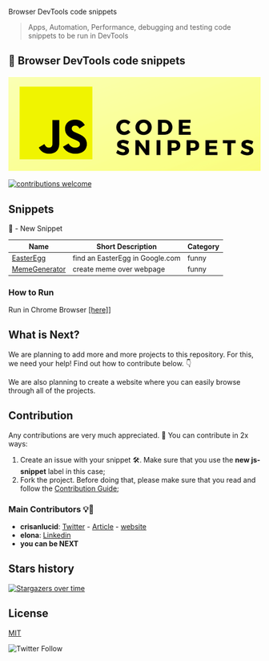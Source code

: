 Browser DevTools code snippets
> Apps, Automation, Performance, debugging and testing code snippets to be run in DevTools
## :notebook: Browser DevTools code snippets

![code snippets image](./logo.png)

[![contributions welcome](https://img.shields.io/badge/contributions-welcome-brightgreen.svg?style=flat)](./CONTRIBUTING.md)

## Snippets
🌟 - New Snippet

| Name                                                                              | Short Description                                          | Category       |
| --------------------------------------------------------------------------------- | ---------------------------------------------------------- | ---------- |
| [EasterEgg](./snippets/Funny/easterEgg.md)                                   | find an EasterEgg in Google.com | funny
| [MemeGenerator](./snippets/Funny/memeGenerator.md)                                   | create meme over webpage | funny

### How to Run
Run in Chrome Browser [[here]](https://www.google.com/search?q=how+to+run+snippet+in+chrome&oq=how+to+run+snipper&aqs=chrome.1.69i57j0l7.4817j0j7&sourceid=chrome&ie=UTF-8)]

## What is Next?

We are planning to add more and more projects to this repository. For this, we need your help! Find out how to contribute below. 👇

We are also planning to create a website where you can easily browse through all of the projects.

## Contribution

Any contributions are very much appreciated. :pray: You can contribute in 2x ways:

1. Create an issue with your snippet :hammer_and_wrench:. Make sure that you use the **new js-snippet** label in this case;
2. Fork the project. Before doing that, please make sure that you read and follow the [Contribution Guide](./CONTRIBUTING.md);


### Main Contributors :bulb:🙂

- **crisanlucid**: [Twitter](https://twitter.com/lucianTopcraft) - [Article](https://www.codementor.io/@crisanlucid/how-i-debugged-my-code-in-javascript-using-snippets-from-chrome-devtools-yum6fatrl) - [website](https://sites.google.com/view/news-landingpage/index)
- **elona**: [Linkedin](https://www.linkedin.com/in/elona-gusho-a60a6959/)
- **you can be NEXT**

## Stars history

[![Stargazers over time](https://starchart.cc/crisanlucid/devtools-snippets.svg)](https://starchart.cc/crisanlucid/devtools-snippets)

## License

[MIT](http://www.opensource.org/licenses/MIT)

![Twitter Follow](https://img.shields.io/twitter/follow/lucianTopcraft)
